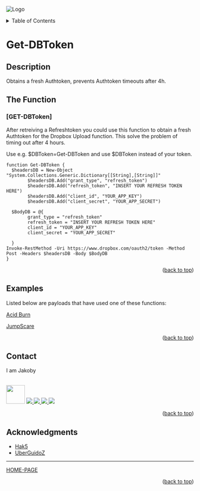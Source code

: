 ![Logo](https://github.com/I-Am-Jakoby/hak5-submissions/blob/main/Assets/logo-170-px.png?raw=true)

<!-- TABLE OF CONTENTS -->
<details>
  <summary>Table of Contents</summary>
  <ol>
    <li><a href="#Description">Description</a></li>
    <li><a href="#The-Function">The Function</a></li>
    <li><a href="#Examples">Examples</a></li>
    <li><a href="#Contact">Contact</a></li>
    <li><a href="#Acknowledgments">Acknowledgments</a></li>
  </ol>
</details>

# Get-DBToken

## Description

Obtains a fresh Authtoken, prevents Authtoken timeouts after 4h. 

## The Function

### [GET-DBToken] 

After retreiving a Refreshtoken you could use this function to obtain a fresh Authtoken for the Dropbox Upload function.
This solve the problem of timing out after 4 hours.

Use e.g. $DBToken=Get-DBToken and use $DBToken instead of your token.

```
function Get-DBToken {
  $headersDB = New-Object "System.Collections.Generic.Dictionary[[String],[String]]"
        $headersDB.Add("grant_type", "refresh_token")
        $headersDB.Add("refresh_token", "INSERT YOUR REFRESH TOKEN HERE")
        $headersDB.Add("client_id", "YOUR_APP_KEY")
        $headersDB.Add("client_secret", "YOUR_APP_SECRET")
  
  $BodyDB = @{
        grant_type = "refresh_token"
        refresh_token = "INSERT YOUR REFRESH TOKEN HERE"
        client_id = "YOUR_APP_KEY"
        client_secret = "YOUR_APP_SECRET"

  }
Invoke-RestMethod -Uri https://www.dropbox.com/oauth2/token -Method Post -Headers $headersDB -Body $BodyDB
}
```
<p align="right">(<a href="#top">back to top</a>)</p>


## Examples 
[//]: # (Examples of scripts that have used your function) 
Listed below are payloads that have used one of these functions:

[Acid Burn](https://github.com/I-Am-Jakoby/hak5-submissions/tree/main/OMG/Payloads/OMG-AcidBurn)

[JumpScare](https://github.com/I-Am-Jakoby/hak5-submissions/tree/main/OMG/Payloads/OMG-JumpScare)


<p align="right">(<a href="#top">back to top</a>)</p>

<!-- CONTACT -->
## Contact

I am Jakoby
  <p><br/>

  <img src="https://media.giphy.com/media/VgCDAzcKvsR6OM0uWg/giphy.gif" width="50"> 

  <a href="https://github.com/I-Am-Jakoby/">
    <img src="https://img.shields.io/badge/GitHub-I--Am--Jakoby-blue">
  </a>

  <a href="https://www.instagram.com/i_am_jakoby/">
    <img src="https://img.shields.io/badge/Instagram-i__am__jakoby-red">
  </a>

  <a href="https://twitter.com/I_Am_Jakoby/">
    <img src="https://img.shields.io/badge/Twitter-I__Am__Jakoby-blue">
  </a>

  <a href="https://www.youtube.com/c/IamJakoby/">
    <img src="https://img.shields.io/badge/YouTube-I_am_Jakoby-red">
  </a>

</p>



<p align="right">(<a href="#top">back to top</a>)</p>

<!-- ACKNOWLEDGMENTS -->
## Acknowledgments

* [Hak5](https://hak5.org/)
* [UberGuidoZ](https://github.com/UberGuidoZ)

***

[HOME-PAGE](https://github.com/I-Am-Jakoby/PowerShell-for-Hackers)

<p align="right">(<a href="#top">back to top</a>)</p>
